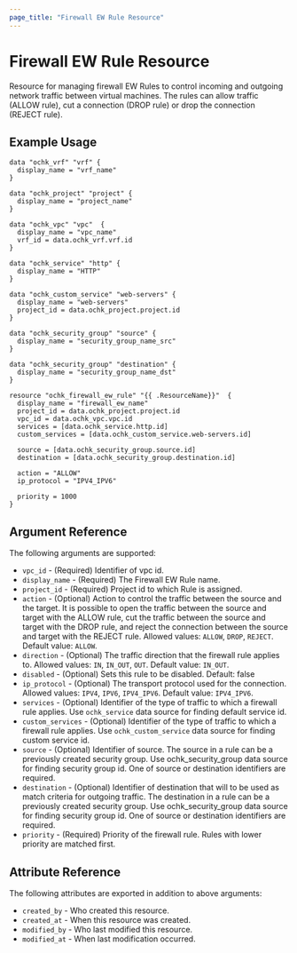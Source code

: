 ```yaml
---
page_title: "Firewall EW Rule Resource"
---
```


# Firewall EW Rule Resource

Resource for managing firewall EW Rules to control incoming and outgoing network traffic between virtual machines. The rules can allow traffic (ALLOW rule), cut a connection (DROP rule) or drop the connection (REJECT rule).

## Example Usage

```hcl
data "ochk_vrf" "vrf" {
  display_name = "vrf_name"
}

data "ochk_project" "project" {
  display_name = "project_name"
}

data "ochk_vpc" "vpc"  {
  display_name = "vpc_name"
  vrf_id = data.ochk_vrf.vrf.id
}

data "ochk_service" "http" {
  display_name = "HTTP"
}

data "ochk_custom_service" "web-servers" {
  display_name = "web-servers"
  project_id = data.ochk_project.project.id
}

data "ochk_security_group" "source" {
  display_name = "security_group_name_src"
}

data "ochk_security_group" "destination" {
  display_name = "security_group_name_dst"
}

resource "ochk_firewall_ew_rule" "{{ .ResourceName}}"  {
  display_name = "firewall_ew_name"
  project_id = data.ochk_project.project.id
  vpc_id = data.ochk_vpc.vpc.id
  services = [data.ochk_service.http.id]
  custom_services = [data.ochk_custom_service.web-servers.id]

  source = [data.ochk_security_group.source.id]
  destination = [data.ochk_security_group.destination.id]

  action = "ALLOW"
  ip_protocol = "IPV4_IPV6"

  priority = 1000
}
```

## Argument Reference

The following arguments are supported:

* `vpc_id` - (Required) Identifier of vpc id.
* `display_name` - (Required) The Firewall EW Rule name.
* `project_id` - (Required) Project id to which Rule is assigned.
* `action` - (Optional) Action to control the traffic between the source and the target. It is possible to open the traffic between the source and target with the ALLOW rule, cut the traffic between the source and target with the DROP rule, and reject the connection between the source and target with the REJECT rule. Allowed values: `ALLOW`, `DROP`, `REJECT`. Default value: `ALLOW`.
* `direction` - (Optional) The traffic direction that the firewall rule applies to. Allowed values: `IN`, `IN_OUT`, `OUT`. Default value: `IN_OUT`.
* `disabled` - (Optional) Sets this rule to be disabled. Default: false
* `ip_protocol` - (Optional) The transport protocol used for the connection. Allowed values: `IPV4`, `IPV6`, `IPV4_IPV6`. Default value: `IPV4_IPV6`.
* `services` - (Optional) Identifier of the type of traffic to which a firewall rule applies. Use `ochk_service` data source for finding default service id. 
* `custom_services` - (Optional) Identifier of the type of traffic to which a firewall rule applies. Use `ochk_custom_service` data source for finding custom service id. 
* `source` - (Optional) Identifier of source. The source in a rule can be a previously created security group. Use ochk_security_group data source for finding security group id. One of source or destination identifiers are required. 
* `destination` - (Optional) Identifier of destination that will to be used as match criteria for outgoing traffic. The destination in a rule can be a previously created security group. Use ochk_security_group data source for finding security group id. One of source or destination identifiers are required. 
* `priority` - (Required) Priority of the firewall rule. Rules with lower priority are matched first.

## Attribute Reference

The following attributes are exported in addition to above arguments: 
 * `created_by` - Who created this resource.
 * `created_at` - When this resource was created.
 * `modified_by` - Who last modified this resource. 
 * `modified_at` - When last modification occurred.

 

